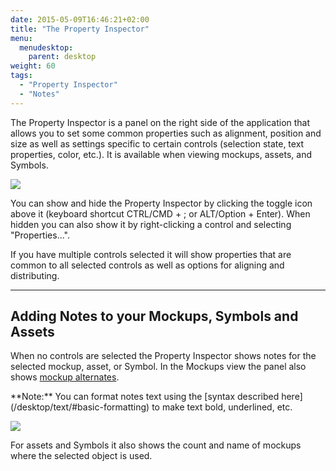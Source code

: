 ```yaml
---
date: 2015-05-09T16:46:21+02:00
title: "The Property Inspector"
menu:
  menudesktop:
    parent: desktop
weight: 60
tags:
  - "Property Inspector"
  - "Notes"
---
```


The Property Inspector is a panel on the right side of the application that allows you to set some common properties such as alignment, position and size as well as settings specific to certain controls (selection state, text properties, color, etc.). It is available when viewing mockups, assets, and Symbols.

![](http://media.balsamiq.com/img/support/docs/m4d/b3/property-inspector.png)

You can show and hide the Property Inspector by clicking the toggle icon above it (keyboard shortcut CTRL/CMD + ; or ALT/Option + Enter). When hidden you can also show it by right-clicking a control and selecting "Properties...".

If you have multiple controls selected it will show properties that are common to all selected controls as well as options for aligning and distributing.

* * *

## Adding Notes to your Mockups, Symbols and Assets

When no controls are selected the Property Inspector shows notes for the selected mockup, asset, or Symbol. In the Mockups view the panel also shows [mockup alternates](/desktop/alternates/).

<span class="alert alert-info show" role="alert">
**Note:** You can format notes text using the [syntax described here](/desktop/text/#basic-formatting) to make text bold, underlined, etc.
</span>

![](http://media.balsamiq.com/img/support/docs/m4d/b3/property-inspector-notes.png)

For assets and Symbols it also shows the count and name of mockups where the selected object is used.